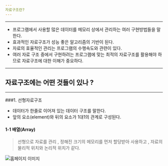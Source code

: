 ```yaml
---
자료구조란?
---
```

---

- 프로그램에서 사용할 많은 데이터를 메모리 상에서 관리하는 여러 구현방법들을 말한다.
- 효과적인 자료구조가 성능 좋은 알고리즘의 기반이 된다.
- 자료의 효율적인 관리는 프로그램의 수행속도와 관련이 있다.
- 여러 자료 구조 중에서 구현하려는 프로그램에 맞는 최적의 자료구조를 활용해야 하므로 자료구조에 대한 이해가 중요하다.

---
자료구조에는 어떤 것들이 있나 ?
---
---
###1. 선형자료구조

 - 데이터가 한줄로 이어져 있는 데이터 구조를 말한다.
 - 앞의 요소(element)와 뒤의 요소가 1대1의 관계로 구성된다.


#### 1-1  배열(Array) 
> 선형으로 자료를 관리 , 정해진 크기의 메모리를 먼저 할당받아 사용하고 , 자료의 물리적 위치와 논리적 위치가 같다.

![홈페이지 이미지](https://drive.google.com/file/d/1jl5uMQDjMHoGnsHQpYERxvlWuVUMHEq8https://drive.google.com/file/d/1jl5uMQDjMHoGnsHQpYERxvlWuVUMHEq8/view?usp=sharing)


